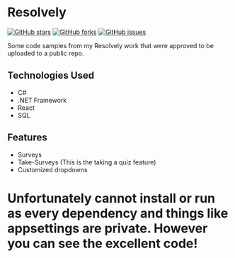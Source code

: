 # Resolvely

[![GitHub stars](https://img.shields.io/github/stars/JordinDC7/Resolvely)](https://github.com/yourusername/your-repo/stargazers)
[![GitHub forks](https://img.shields.io/github/stars/JordinDC7/Resolvely)](https://github.com/yourusername/your-repo/network)
[![GitHub issues](https://img.shields.io/github/stars/JordinDC7/Resolvely)](https://github.com/yourusername/your-repo/issues)

Some code samples from my Resolvely work that were approved to be uploaded to a public repo. 

## Technologies Used

- C#
- .NET Framework
- React
- SQL

## Features

- Surveys
- Take-Surveys (This is the taking a quiz feature)
- Customized dropdowns

# Unfortunately cannot install or run as every dependency and things like appsettings are private. However you can see the excellent code!

